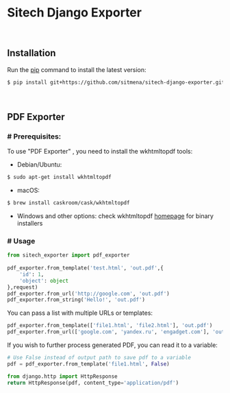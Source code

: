 
# Sitech Django Exporter
<br/>

## Installation

Run the [pip](https://pip.pypa.io/en/stable/) command to install the latest version:

```bash
$ pip install git+https://github.com/sitmena/sitech-django-exporter.git
```
<br/>

## PDF Exporter
### # Prerequisites:
To use "PDF Exporter" , you need to install the wkhtmltopdf tools:

-   Debian/Ubuntu:

```bash
$ sudo apt-get install wkhtmltopdf
```

-   macOS:
```bash
$ brew install caskroom/cask/wkhtmltopdf
```

-   Windows and other options: check wkhtmltopdf  [homepage](http://wkhtmltopdf.org/)  for binary installers

### # Usage
```python
from sitech_exporter import pdf_exporter
  
pdf_exporter.from_template('test.html', 'out.pdf',{
	'id': 1, 
	'object': object
},request)  
pdf_exporter.from_url('http://google.com', 'out.pdf')  
pdf_exporter.from_string('Hello!', 'out.pdf')
```

You can pass a list with multiple URLs or templates:

```python
pdf_exporter.from_template(['file1.html', 'file2.html'], 'out.pdf')
pdf_exporter.from_url(['google.com', 'yandex.ru', 'engadget.com'], 'out.pdf')
```
If you wish to further process generated PDF, you can read it to a variable:

```python
# Use False instead of output path to save pdf to a variable
pdf = pdf_exporter.from_template('file1.html', False)

from django.http import HttpResponse
return HttpResponse(pdf, content_type='application/pdf')
```
